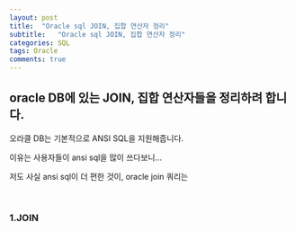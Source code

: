 ```yaml
---
layout: post
title:  "Oracle sql JOIN, 집합 연산자 정리"
subtitle:   "Oracle sql JOIN, 집합 연산자 정리"
categories: SQL
tags: Oracle
comments: true
---
```


## oracle DB에 있는 JOIN, 집합 연산자들을 정리하려 합니다.

오라클 DB는 기본적으로 ANSI SQL을 지원해줍니다.

이유는 사용자들이 ansi sql을 많이 쓰다보니...

저도 사실 ansi sql이 더 편한 것이, oracle join 쿼리는

<br/>

### 1.JOIN 


